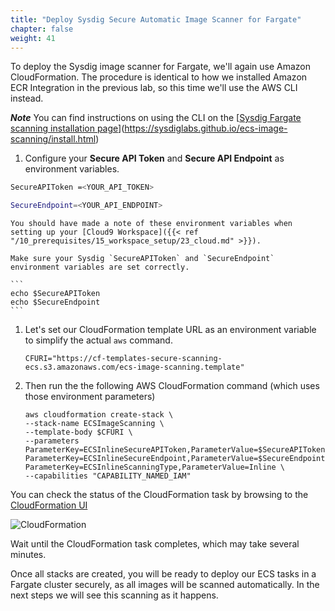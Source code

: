 ```yaml
---
title: "Deploy Sysdig Secure Automatic Image Scanner for Fargate"
chapter: false
weight: 41
---
```


To deploy the Sysdig image scanner for Fargate, we'll again use Amazon CloudFormation.  The procedure is identical to how we installed Amazon ECR Integration in the previous lab, so this time we'll use the AWS CLI instead.

***Note*** You can find instructions on using the CLI on the [[Sysdig Fargate scanning installation page](https://sysdiglabs.github.io/ecs-image-scanning/install.html)](https://sysdiglabs.github.io/ecs-image-scanning/install.html)

<!--
1. Copy and run the following two commands into your Cloud9 Workspace console and follow the instructions to configure your __Secure API Token__ and  __Secure API Endpoint__ as environment variables.

```sh
echo "Enter your 'Sysdig Secure API Token' from above"; read SecureAPIToken 
```

```sh
echo "Enter your 'Sysdig Secure API Endpoint' from above"; read SecureEndpoint
```
 -->


 1. Configure your __Secure API Token__ and  __Secure API Endpoint__ as environment variables.

 ```sh
 SecureAPIToken =<YOUR_API_TOKEN>
 ```

 ```sh
 SecureEndpoint=<YOUR_API_ENDPOINT>
 ```

    You should have made a note of these environment variables when setting up your [Cloud9 Workspace]({{< ref "/10_prerequisites/15_workspace_setup/23_cloud.md" >}}).

    Make sure your Sysdig `SecureAPIToken` and `SecureEndpoint` environment variables are set correctly.

    ```
    echo $SecureAPIToken
    echo $SecureEndpoint
    ```

1. Let's set our CloudFormation template URL as an environment variable to simplify the actual `aws` command.  

    ```
    CFURI="https://cf-templates-secure-scanning-ecs.s3.amazonaws.com/ecs-image-scanning.template"
    ```

2. Then run the the following AWS CloudFormation command (which uses those environment parameters)

    ```
    aws cloudformation create-stack \
    --stack-name ECSImageScanning \
    --template-body $CFURI \
    --parameters ParameterKey=ECSInlineSecureAPIToken,ParameterValue=$SecureAPIToken  ParameterKey=ECSInlineSecureEndpoint,ParameterValue=$SecureEndpoint ParameterKey=ECSInlineScanningType,ParameterValue=Inline \
    --capabilities "CAPABILITY_NAMED_IAM"
    ```

You can check the status of the CloudFormation task by browsing to the [CloudFormation UI](https://console.aws.amazon.com/cloudformation/)

![CloudFormation](/images/40_module_2/image3.png)

Wait until the CloudFormation task completes, which may take several minutes.

Once all stacks are created, you will be ready to deploy our ECS tasks in a Fargate cluster securely, as all images will be scanned automatically.  In the next steps we will see this scanning as it happens.
